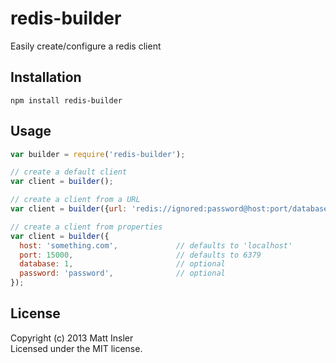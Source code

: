 # redis-builder

Easily create/configure a redis client

## Installation
```
npm install redis-builder
```

## Usage

```javascript
var builder = require('redis-builder');

// create a default client
var client = builder();

// create a client from a URL
var client = builder({url: 'redis://ignored:password@host:port/database-id'});

// create a client from properties
var client = builder({
  host: 'something.com',             // defaults to 'localhost'
  port: 15000,                       // defaults to 6379
  database: 1,                       // optional
  password: 'password',              // optional
});
```

## License
Copyright (c) 2013 Matt Insler  
Licensed under the MIT license.
